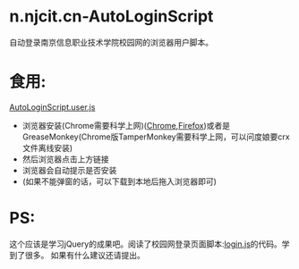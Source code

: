 # n.njcit.cn-AutoLoginScript
自动登录南京信息职业技术学院校园网的浏览器用户脚本。

# 食用:
[AutoLoginScript.user.js](https://github.com/Preliterate/n.njcit.cn-AutoLoginScript/raw/master/AutoLoginScript.user.js)

* 浏览器安装(Chrome需要科学上网)([Chrome](https://chrome.google.com/webstore/detail/tampermonkey/dhdgffkkebhmkfjojejmpbldmpobfkfo),[Firefox](https://addons.mozilla.org/en-US/firefox/addon/tampermonkey/))或者是GreaseMonkey(Chrome版TamperMonkey需要科学上网，可以问度娘要crx文件离线安装)
* 然后浏览器点击上方链接
* 浏览器会自动提示是否安装
* (如果不能弹窗的话，可以下载到本地后拖入浏览器即可)

# PS:
这个应该是学习jQuery的成果吧。阅读了校园网登录页面脚本:[login.js](http://n.njcit.cn/Modules/Home/Public/Js/login.js)的代码。学到了很多。
如果有什么建议还请提出。
